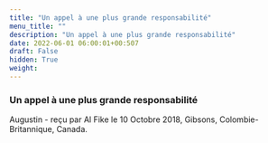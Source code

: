 ```yaml
---
title: "Un appel à une plus grande responsabilité"
menu_title: ""
description: "Un appel à une plus grande responsabilité"
date: 2022-06-01 06:00:01+00:507
draft: False
hidden: True
weight:
---
```

### Un appel à une plus grande responsabilité

Augustin - reçu par Al Fike le 10 Octobre 2018, Gibsons, Colombie-Britannique, Canada.



